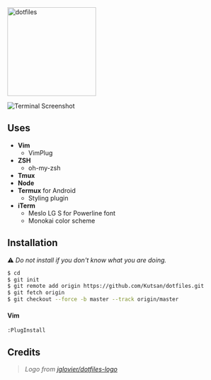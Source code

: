 <img alt="dotfiles" width="200" src="https://raw.githubusercontent.com/jglovier/dotfiles-logo/master/dotfiles-logo.png">

![Terminal Screenshot][screenshot]

## Uses
- **Vim**
    - VimPlug
- **ZSH**
    - oh-my-zsh  
- **Tmux**
- **Node**
- **Termux** for Android
    - Styling plugin  
- **iTerm**
    - Meslo LG S for Powerline font
    - Monokai color scheme

## Installation

:warning: _Do not install if you don't know what you are doing._

```bash
$ cd
$ git init
$ git remote add origin https://github.com/Kutsan/dotfiles.git
$ git fetch origin
$ git checkout --force -b master --track origin/master
```

#### Vim

    :PlugInstall

## Credits

> _Logo from [jglovier/dotfiles-logo]_

[screenshot]: http://i.imgur.com/cDfUrgx.png
[jglovier/dotfiles-logo]: https://github.com/jglovier/dotfiles-logo